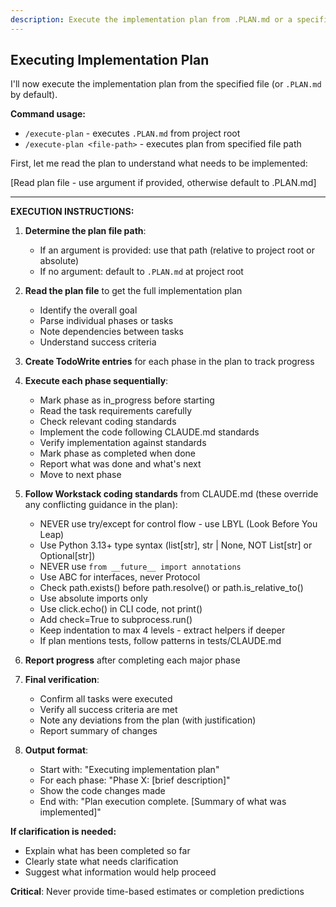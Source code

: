 ```yaml
---
description: Execute the implementation plan from .PLAN.md or a specified file
---
```


## Executing Implementation Plan

I'll now execute the implementation plan from the specified file (or `.PLAN.md` by default).

**Command usage:**

- `/execute-plan` - executes `.PLAN.md` from project root
- `/execute-plan <file-path>` - executes plan from specified file path

First, let me read the plan to understand what needs to be implemented:

[Read plan file - use argument if provided, otherwise default to .PLAN.md]

---

**EXECUTION INSTRUCTIONS:**

1. **Determine the plan file path**:
   - If an argument is provided: use that path (relative to project root or absolute)
   - If no argument: default to `.PLAN.md` at project root

2. **Read the plan file** to get the full implementation plan
   - Identify the overall goal
   - Parse individual phases or tasks
   - Note dependencies between tasks
   - Understand success criteria

3. **Create TodoWrite entries** for each phase in the plan to track progress

4. **Execute each phase sequentially**:
   - Mark phase as in_progress before starting
   - Read the task requirements carefully
   - Check relevant coding standards
   - Implement the code following CLAUDE.md standards
   - Verify implementation against standards
   - Mark phase as completed when done
   - Report what was done and what's next
   - Move to next phase

5. **Follow Workstack coding standards** from CLAUDE.md (these override any conflicting guidance in the plan):
   - NEVER use try/except for control flow - use LBYL (Look Before You Leap)
   - Use Python 3.13+ type syntax (list[str], str | None, NOT List[str] or Optional[str])
   - NEVER use `from __future__ import annotations`
   - Use ABC for interfaces, never Protocol
   - Check path.exists() before path.resolve() or path.is_relative_to()
   - Use absolute imports only
   - Use click.echo() in CLI code, not print()
   - Add check=True to subprocess.run()
   - Keep indentation to max 4 levels - extract helpers if deeper
   - If plan mentions tests, follow patterns in tests/CLAUDE.md

6. **Report progress** after completing each major phase

7. **Final verification**:
   - Confirm all tasks were executed
   - Verify all success criteria are met
   - Note any deviations from the plan (with justification)
   - Report summary of changes

8. **Output format**:
   - Start with: "Executing implementation plan"
   - For each phase: "Phase X: [brief description]"
   - Show the code changes made
   - End with: "Plan execution complete. [Summary of what was implemented]"

**If clarification is needed:**

- Explain what has been completed so far
- Clearly state what needs clarification
- Suggest what information would help proceed

**Critical**: Never provide time-based estimates or completion predictions
